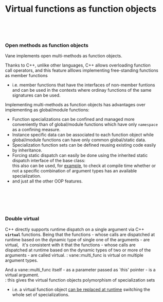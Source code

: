 # Virtual functions as function objects
&nbsp;  
&nbsp;  
&nbsp;
### Open methods as function objects

Vane implements open multi-methods as function objects.  

Thanks to C++, unlike other languages, C++ allows overloading function call operators,
and this feature alllows implementing free-standing functions as member functions
- i.e. member functions that have the interfaces of non-member funtions and can be used 
	in the contexts where ordinay functions of the same signatures can be used.


Implementing multi-methods as function objects has advantages over implementing as global/module functions:  
- Function specializations can be confined and managed more conveniently
  than of global/module functions which have only ```namespace``` as a confining measure.
- Instance specific data can be associated to each function object
  while global/module functions can have only common global/static data.
- Specialization function sets can be defined reusing existing code easily by inheritance.
- Forcing static dispatch can easily be done using the inherited static dispatch interface of the base class:  
  this also can be used, for [example](runtime_errors.md),
  to check at compile time whether or not a specific combination of argument types
  has an available specialization.
- and just all the other OOP features.


&nbsp;  
&nbsp;  
&nbsp;  
&nbsp;
### Double virtual
C++ directly supports runtime dispatch on a single argument via C++ <code><b>virtual</b></code> functions.
Being that the functions - whose calls are dispatched at runtime based on the dynamic type of single one of the arguments -
  are virtual,
&nbsp; it's consistent with it that the functions - whose calls are dispatched at runtime based on the dynamic types of two or more of the arguments -
	are called virtual.
: vane::multi\_func is virtual on multiple argument types.


And a vane::multi\_func itself - as a parameter passed as `this' pointer - is a virtual argument.  
: this gives the virtual function objects polymorphism of specialization sets
  - i.e. a virtual function object [can be replaced at runtime](replacing-virtual-functions.md)
     switching the whole set of specializations.


